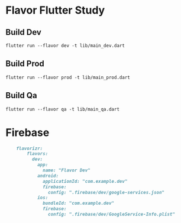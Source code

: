 # Flavor Flutter Study

## Build Dev
`flutter run --flavor dev -t lib/main_dev.dart`

## Build Prod
`flutter run --flavor prod -t lib/main_prod.dart`

## Build Qa
`flutter run --flavor qa -t lib/main_qa.dart`

# Firebase
```markdown
    flavorizr:
        flavors:
          dev:
            app:
              name: "Flavor Dev"
            android:
              applicationId: "com.example.dev"
              firebase:
                config: ".firebase/dev/google-services.json"
            ios:
              bundleId: "com.example.dev"
              firebase:
                config: ".firebase/dev/GoogleService-Info.plist"
```
